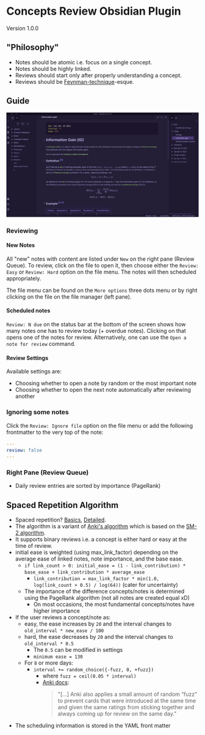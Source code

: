 # Concepts Review Obsidian Plugin

Version 1.0.0

## "Philosophy"

- Notes should be atomic i.e. focus on a single concept.
- Notes should be highly linked.
- Reviews should start only after properly understanding a concept.
- Reviews should be [Feynman-technique](https://fs.blog/2021/02/feynman-learning-technique/)-esque.

## Guide

![Sample screenshot](assets/screenshot.png)

### Reviewing

#### New Notes

All "new" notes with content are listed under `New` on the right pane (Review Queue). To review, click on the file to open it, then choose either the `Review: Easy` or `Review: Hard` option on the file menu. The notes will then scheduled appropriately.

The file menu can be found on the `More options` three dots menu or by right clicking on the file on the file manager (left pane).

#### Scheduled notes

`Review: N due` on the status bar at the bottom of the screen shows how many notes one has to review today (+ overdue notes). Clicking on that opens one of the notes for review. Alternatively, one can use the `Open a note for review` command.

#### Review Settings

Available settings are:
- Choosing whether to open a note by random or the most important note
- Choosing whether to open the next note automatically after reviewing another

### Ignoring some notes

Click the `Review: Ignore file` option on the file menu or add the following frontmatter to the very top of the note:
```yaml
---
review: false
---
```

### Right Pane (Review Queue)

- Daily review entries are sorted by importance (PageRank)

## Spaced Repetition Algorithm

- Spaced repetition? [Basics](https://ncase.me/remember/), [Detailed](https://www.gwern.net/Spaced-repetition).
- The algorithm is a variant of [Anki's algorithm](https://faqs.ankiweb.net/what-spaced-repetition-algorithm.html) which is based on the [SM-2 algorithm](https://www.supermemo.com/en/archives1990-2015/english/ol/sm2).
- It supports binary reviews i.e. a concept is either hard or easy at the time of review.
- initial ease is weighted (using max_link_factor) depending on the average ease of linked notes, note importance, and the base ease.
  - `if link_count > 0: initial_ease = (1 - link_contribution) * base_ease + link_contribution * average_ease`
    - `link_contribution = max_link_factor * min(1.0, log(link_count + 0.5) / log(64))` (cater for uncertainty)
  - The importance of the difference concepts/notes is determined using the PageRank algorithm (not all notes are created equal xD)
    - On most occasions, the most fundamental concepts/notes have higher importance
- If the user reviews a concept/note as:
  - easy, the ease increases by `20` and the interval changes to `old_interval * new_ease / 100`
  - hard, the ease decreases by `20` and the interval changes to `old_interval * 0.5`
    - The `0.5` can be modified in settings
    - `minimum ease = 130`
  - For `8` or more days:
    - `interval += random_choice({-fuzz, 0, +fuzz})`
      - where `fuzz = ceil(0.05 * interval)`
      - [Anki docs](https://faqs.ankiweb.net/what-spaced-repetition-algorithm.html):
        > "[...] Anki also applies a small amount of random “fuzz” to prevent cards that were introduced at the same time and given the same ratings from sticking together and always coming up for review on the same day."
- The scheduling information is stored in the YAML front matter

